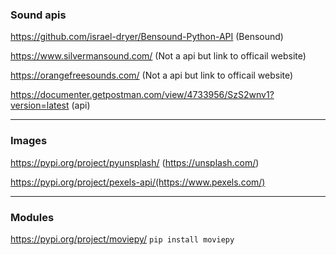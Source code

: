 ### Sound apis
https://github.com/israel-dryer/Bensound-Python-API (Bensound)

https://www.silvermansound.com/ (Not a api but link to officail website)


https://orangefreesounds.com/  (Not a api but link to officail website)

https://documenter.getpostman.com/view/4733956/SzS2wnv1?version=latest (api)
<hr>

### Images

https://pypi.org/project/pyunsplash/ (https://unsplash.com/)

https://pypi.org/project/pexels-api/(https://www.pexels.com/)

<hr>


### Modules

https://pypi.org/project/moviepy/ ```pip install moviepy```
